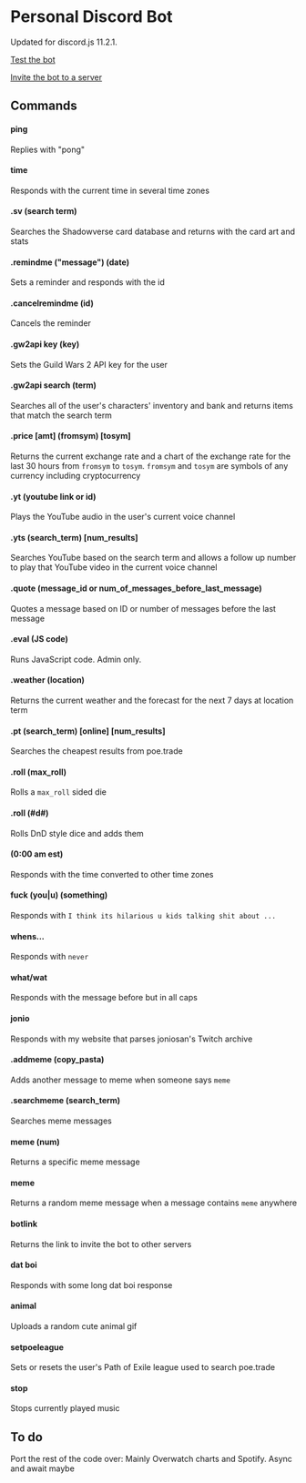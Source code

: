 # Personal Discord Bot
Updated for discord.js 11.2.1.

[Test the bot](https://discord.gg/YpjRNZT)

[Invite the bot to a server](https://discordapp.com/oauth2/authorize?client_id=180762874593935360&scope=bot&permissions=4294967295)

## Commands
#### ping
Replies with "pong"
#### time
Responds with the current time in several time zones
#### .sv (search term)
Searches the Shadowverse card database and returns with the card art and stats
#### .remindme ("message") (date)
Sets a reminder and responds with the id
#### .cancelremindme (id)
Cancels the reminder
#### .gw2api key (key)
Sets the Guild Wars 2 API key for the user
#### .gw2api search (term)
Searches all of the user's characters' inventory and bank and returns items that match the search term
#### .price [amt] (fromsym) [tosym]
Returns the current exchange rate and a chart of the exchange rate for the last 30 hours from `fromsym` to `tosym`. `fromsym` and `tosym` are symbols of any currency including cryptocurrency
#### .yt (youtube link or id)
Plays the YouTube audio in the user's current voice channel
#### .yts (search_term) [num_results]
Searches YouTube based on the search term and allows a follow up number to play that YouTube video in the current voice channel
#### .quote (message_id or num_of_messages_before_last_message)
Quotes a message based on ID or number of messages before the last message
#### .eval (JS code)
Runs JavaScript code. Admin only.
#### .weather (location)
Returns the current weather and the forecast for the next 7 days at location term
#### .pt (search_term) [online] [num_results]
Searches the cheapest results from poe.trade 
#### .roll (max_roll)
Rolls a `max_roll` sided die
#### .roll (#d#)
Rolls DnD style dice and adds them
#### (0:00 am est)
Responds with the time converted to other time zones
#### fuck (you|u) (something)
Responds with `I think its hilarious u kids talking shit about ...`
#### whens...
Responds with `never`
#### what/wat
Responds with the message before but in all caps
#### jonio
Responds with my website that parses joniosan's Twitch archive
#### .addmeme (copy_pasta)
Adds another message to meme when someone says `meme`
#### .searchmeme (search_term)
Searches meme messages
#### meme (num)
Returns a specific meme message
#### meme
Returns a random meme message when a message contains `meme` anywhere
#### botlink
Returns the link to invite the bot to other servers
#### dat boi
Responds with some long dat boi response
#### animal
Uploads a random cute animal gif
#### setpoeleague
Sets or resets the user's Path of Exile league used to search poe.trade
#### stop
Stops currently played music

## To do
Port the rest of the code over: Mainly Overwatch charts and Spotify.
Async and await maybe
